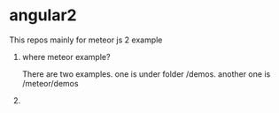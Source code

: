 # angular2

This repos mainly for meteor js 2 example

1. where meteor example?

   There are two examples. one is under folder /demos. another one is /meteor/demos

2. 


